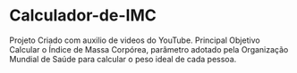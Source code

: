 # Calculador-de-IMC
Projeto Criado com auxilio de videos do YouTube.
Principal Objetivo Calcular o Índice de Massa Corpórea, parâmetro adotado pela Organização Mundial de Saúde para calcular o peso ideal de cada pessoa. 
